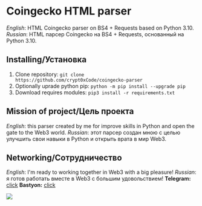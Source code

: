 # Coingecko HTML parser
*English*: HTML Coingecko parser on BS4 + Requests based on Python 3.10.
*Russian*: HTML парсер Coingecko на BS4 + Requests, основанный на Python 3.10.
## Installing/Установка
1. Clone repository: `git clone https://github.com/crypt0xCode/coingecko-parser`
2. Optionally uprade python pip: `python -m pip install --upgrade pip`
3. Download requires modules: `pip3 install -r requirements.txt`
## Mission of project/Цель проекта
*English*: this parser created by me for improve skills in Python and open the gate to the Web3 world.
*Russian*: этот парсер создан мною с целью улучшить свои навыки в Python и открыть врата в мир Web3.

## Networking/Сотрудничество
*English*: I'm ready to working together in Web3 with a big pleasure!
*Russian*: я готов работать вместе в Web3 с большим удовольствием!
**Telegram:** [click](https://t.me/crypt0xCode)
**Bastyon:** [click](https://bastyon.com/cryptocode)

<img src="https://i.imgur.com/ENrj5lB.jpeg">
